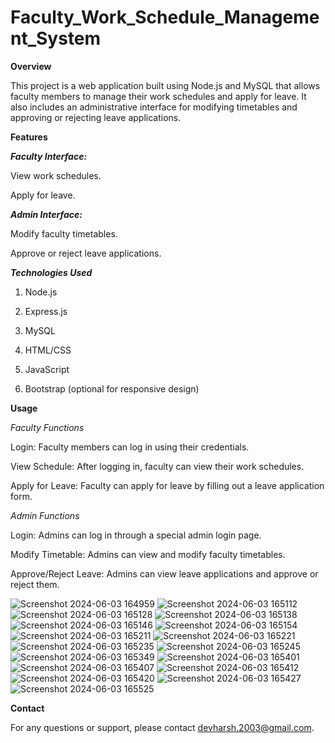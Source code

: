 # Faculty_Work_Schedule_Management_System

**Overview**

This project is a web application built using Node.js and MySQL that allows faculty members to manage their work schedules and apply for leave. It also includes an administrative interface for modifying timetables and approving or rejecting leave applications.

**Features**

_**Faculty Interface:**_

View work schedules.

Apply for leave.

_**Admin Interface:**_

Modify faculty timetables.

Approve or reject leave applications.


_**Technologies Used**_

1. Node.js

2. Express.js

3. MySQL

4. HTML/CSS

5. JavaScript

6. Bootstrap (optional for responsive design)

**Usage**

_Faculty Functions_

Login: Faculty members can log in using their credentials.

View Schedule: After logging in, faculty can view their work schedules.

Apply for Leave: Faculty can apply for leave by filling out a leave application form.

_Admin Functions_

Login: Admins can log in through a special admin login page.

Modify Timetable: Admins can view and modify faculty timetables.

Approve/Reject Leave: Admins can view leave applications and approve or reject them.

![Screenshot 2024-06-03 164959](https://github.com/DevHarsh2003/Faculty_Work_Schedule_Management_System/assets/111884027/02a86b3d-e3b9-4edd-ac6d-b59144044e92)
![Screenshot 2024-06-03 165112](https://github.com/DevHarsh2003/Faculty_Work_Schedule_Management_System/assets/111884027/625b5619-08fe-4865-98ab-9426f5feff3a)
![Screenshot 2024-06-03 165128](https://github.com/DevHarsh2003/Faculty_Work_Schedule_Management_System/assets/111884027/4866ee5e-1c55-4781-a288-d4394d146980)
![Screenshot 2024-06-03 165138](https://github.com/DevHarsh2003/Faculty_Work_Schedule_Management_System/assets/111884027/4d597cd4-e16e-4bad-ae64-603bd211f84c)
![Screenshot 2024-06-03 165146](https://github.com/DevHarsh2003/Faculty_Work_Schedule_Management_System/assets/111884027/64d75308-6aba-4521-aee5-9d54f9f849f7)
![Screenshot 2024-06-03 165154](https://github.com/DevHarsh2003/Faculty_Work_Schedule_Management_System/assets/111884027/cfc7eb0d-a098-437c-9590-b72388cb112e)
![Screenshot 2024-06-03 165211](https://github.com/DevHarsh2003/Faculty_Work_Schedule_Management_System/assets/111884027/c6989407-8882-403b-a0a3-bdc842f2bc59)
![Screenshot 2024-06-03 165221](https://github.com/DevHarsh2003/Faculty_Work_Schedule_Management_System/assets/111884027/e74e4622-3a8e-45c6-84d4-6095372b2ddc)
![Screenshot 2024-06-03 165235](https://github.com/DevHarsh2003/Faculty_Work_Schedule_Management_System/assets/111884027/6bbed49f-c910-40cb-baac-98f9791fe4b2)
![Screenshot 2024-06-03 165245](https://github.com/DevHarsh2003/Faculty_Work_Schedule_Management_System/assets/111884027/e41b35b5-8b01-4147-9b71-ba8ff1879c58)
![Screenshot 2024-06-03 165349](https://github.com/DevHarsh2003/Faculty_Work_Schedule_Management_System/assets/111884027/0f0e8387-75fe-4733-bd70-71fd5f1b05e8)
![Screenshot 2024-06-03 165401](https://github.com/DevHarsh2003/Faculty_Work_Schedule_Management_System/assets/111884027/7630385f-6ba2-404d-9c3b-de5d0c3acf1b)
![Screenshot 2024-06-03 165407](https://github.com/DevHarsh2003/Faculty_Work_Schedule_Management_System/assets/111884027/724e969c-299d-4737-8a52-27eec1b01949)
![Screenshot 2024-06-03 165412](https://github.com/DevHarsh2003/Faculty_Work_Schedule_Management_System/assets/111884027/5e1d306b-9db8-4220-99be-86a26a4c1c5a)
![Screenshot 2024-06-03 165420](https://github.com/DevHarsh2003/Faculty_Work_Schedule_Management_System/assets/111884027/da290810-698e-4396-a6f4-eb8e2e80b124)
![Screenshot 2024-06-03 165427](https://github.com/DevHarsh2003/Faculty_Work_Schedule_Management_System/assets/111884027/9c53f36b-63ae-442f-948d-403f207e9e26)
![Screenshot 2024-06-03 165525](https://github.com/DevHarsh2003/Faculty_Work_Schedule_Management_System/assets/111884027/d799b850-5100-44a3-ad66-cd7440812c14)


**Contact**

For any questions or support, please contact devharsh.2003@gmail.com.
